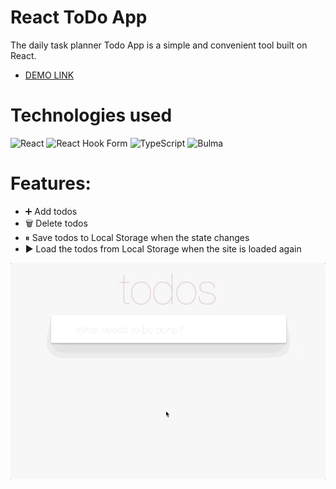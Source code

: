# React ToDo App
The daily task planner Todo App is a simple and convenient tool built on React.

- [DEMO LINK](https://BiletskyiVolodymyr.github.io/react-todo_app/)

# Technologies used
 ![React](https://img.shields.io/badge/react-%2320232a.svg?style=for-the-badge&logo=react&logoColor=%2361DAFB) ![React Hook Form](https://img.shields.io/badge/React%20Hook%20Form-%23EC5990.svg?style=for-the-badge&logo=reacthookform&logoColor=white) ![TypeScript](https://img.shields.io/badge/typescript-%23007ACC.svg?style=for-the-badge&logo=typescript&logoColor=white) ![Bulma](https://img.shields.io/badge/Bulma-00D1B2?style=for-the-badge&logo=Bulma&logoColor=white)

# Features:
- ➕ Add todos
- 🗑️ Delete todos
- ⏸ Save todos to Local Storage when the state changes
- ▶️ Load the todos from Local Storage when the site is loaded again

![todoapp](./description/todoapp.gif)

